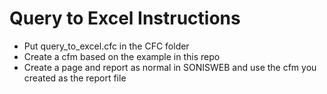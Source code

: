 Query to Excel Instructions
===========================

* Put query_to_excel.cfc in the CFC folder
* Create a cfm based on the example in this repo
* Create a page and report as normal in SONISWEB and use the cfm you created as the report file